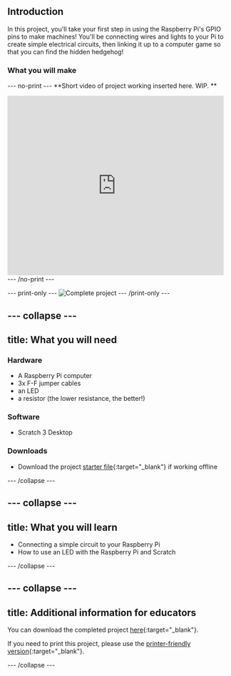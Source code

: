 ## Introduction

In this project, you'll take your first step in using the Raspberry Pi's GPIO pins to make machines! You'll be connecting wires and lights to your Pi to create simple electrical circuits, then linking it up to a computer game so that you can find the hidden hedgehog!



### What you will make

--- no-print ---
**Short video of project working inserted here.  WIP. **

<div class="scratch-preview">
  <iframe allowtransparency="true" width="485" height="402" src="https://scratch.mit.edu/projects/embed/160619869/?autostart=false" frameborder="0"></iframe>
</div>
--- /no-print ---

--- print-only ---
![Complete project](images/showcase_static.png)
--- /print-only ---

--- collapse ---
---
title: What you will need
---
### Hardware

+ A Raspberry Pi computer
+ 3x F-F jumper cables
+ an LED
+ a resistor (the lower resistance, the better!)

### Software

+ Scratch 3 Desktop 

### Downloads

+ Download the project [starter file](http://rpf.io/p/en/Hunt_The_Hedgehog-go){:target="_blank"} if working offline

--- /collapse ---

--- collapse ---
---
title: What you will learn
---

+ Connecting a simple circuit to your Raspberry Pi
+ How to use an LED with the Raspberry Pi and Scratch

--- /collapse ---

--- collapse ---
---
title: Additional information for educators
---

You can download the completed project [here](http://rpf.io/p/en/projectName-get){:target="_blank"}.

If you need to print this project, please use the [printer-friendly version](https://projects.raspberrypi.org/en/projects/projectName/print){:target="_blank"}.

--- /collapse ---
